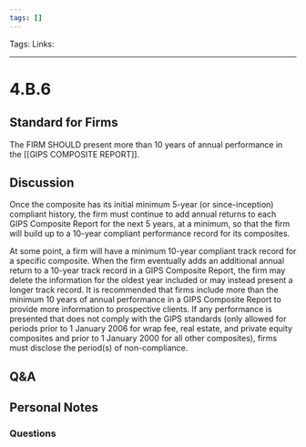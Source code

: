 ```yaml
---
tags: []
---
```

Tags:
Links: 
___
# 4.B.6
## Standard for Firms
The FIRM SHOULD present more than 10 years of annual performance in the [[GIPS COMPOSITE REPORT]].
## Discussion
Once the composite has its initial minimum 5-year (or since-inception) compliant history, the firm must continue to add annual returns to each GIPS Composite Report for the next 5 years, at a minimum, so that the firm will build up to a 10-year compliant performance record for its composites.

At some point, a firm will have a minimum 10-year compliant track record for a specific composite. When the firm eventually adds an additional annual return to a 10-year track record in a GIPS Composite Report, the firm may delete the information for the oldest year included or may instead present a longer track record. It is recommended that firms include more than the minimum 10 years of annual performance in a GIPS Composite Report to provide more information to prospective clients. If any performance is presented that does not comply with the GIPS standards (only allowed for periods prior to 1 January 2006 for wrap fee, real estate, and private equity composites and prior to 1 January 2000 for all other composites), firms must disclose the period(s) of non-compliance.
## Q&A

## Personal Notes

### Questions